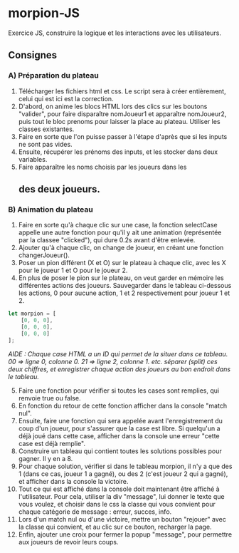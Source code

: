 # morpion-JS

Exercice JS, construire la logique et les interactions avec les utilisateurs.

## Consignes
### A) Préparation du plateau
1. Télécharger les fichiers html et css. Le script sera à créer entièrement, celui qui est ici est la correction.
2. D'abord, on anime les blocs HTML lors des clics sur les boutons "valider", pour faire disparaître nomJoueur1 et apparaître nomJoueur2, puis tout le bloc prenoms pour laisser la place au plateau. Utiliser les classes existantes.
3. Faire en sorte que l'on puisse passer à l'étape d'après que si les inputs ne sont pas vides.
4. Ensuite, récupérer les prénoms des inputs, et les stocker dans deux variables.
5. Faire apparaître les noms choisis par les joueurs dans les <h2> des deux joueurs.

### B) Animation du plateau
1. Faire en sorte qu'à chaque clic sur une case, la fonction selectCase appelle une autre fonction pour qu'il y ait une animation (représentée par la classee "clicked"), qui dure 0.2s avant d'être enlevée.
2. Ajouter qu'à chaque clic, on change de joueur, en créant une fonction changerJoueur().
3. Poser un pion différent (X et O) sur le plateau à chaque clic, avec les X pour le joueur 1 et O pour le joueur 2.
4. En plus de poser le pion sur le plateau, on veut garder en mémoire les différentes actions des joueurs. Sauvegarder dans le tableau ci-dessous les actions, 0 pour aucune action, 1 et 2 respectivement pour joueur 1 et 2.
```js
let morpion = [
    [0, 0, 0],
    [0, 0, 0],
    [0, 0, 0]
];
```
*AIDE : Chaque case HTML a un ID qui permet de la situer dans ce tableau. 00 => ligne 0, colonne 0. 21 => ligne 2, colonne 1. etc.
séparer (split) ces deux chiffres, et enregistrer chaque action des joueurs au bon endroit dans le tableau.*

5. Faire une fonction pour vérifier si toutes les cases sont remplies, qui renvoie true ou false.
6. En fonction du retour de cette fonction afficher dans la console "match nul".
7. Ensuite, faire une fonction qui sera appelée avant l'enregistrement du coup d'un joueur, pour s'assurer que la case est libre. Si quelqu'un a déjà joué dans cette case, afficher dans la console une erreur "cette case est déjà remplie".
8. Construire un tableau qui contient toutes les solutions possibles pour gagner. Il y en a 8.
9. Pour chaque solution, vérifier si dans le tableau morpion, il n'y a que des 1 (dans ce cas, joueur 1 a gagné), ou des 2 (c'est joueur 2 qui a gagné), et afficher dans la console la victoire.
10. Tout ce qui est affiché dans la console doit maintenant être affiché à l'utilisateur. Pour cela, utiliser la div "message", lui donner le texte que vous voulez, et choisir dans le css la classe qui vous convient pour chaque catégorie de message : erreur, succes, info.
11. Lors d'un match nul ou d'une victoire, mettre un bouton "rejouer" avec la classe qui convient, et au clic sur ce bouton, recharger la page.
12. Enfin, ajouter une croix pour fermer la popup "message", pour permettre aux joueurs de revoir leurs coups. 
